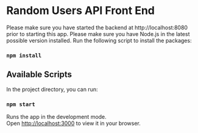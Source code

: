 # Random Users API Front End

Please make sure you have started the backend at http://localhost:8080 prior to starting this app.
Please make sure you have Node.js in the latest possible version installed.
Run the following script to install the packages:

### `npm install`

## Available Scripts

In the project directory, you can run:

### `npm start`

Runs the app in the development mode.\
Open [http://localhost:3000](http://localhost:3000) to view it in your browser.
